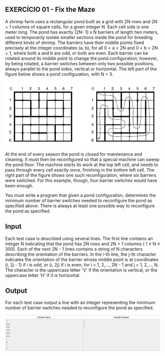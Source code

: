## EXERCÍCIO 01 - Fix the Maze

A shrimp farm uses a rectangular pond built as a grid with 2N rows and 2N + 1 columns of square cells, for a given integer N. Each cell side is one meter long. The pond has exactly (2N- 1) x N barriers of length two meters, used to temporarily isolate smaller sections inside the pond for breeding different kinds of shrimp. The barriers have their middle points fixed precisely at the integer coordinates (a, b), for all 0 < a < 2N and 0 < b < 2N + 1, where both a and b are odd, or both are even. Each barrier can be rotated around its middle point to change the pond configuration; however, by being rotated, a barrier switches between only two possible positions, always parallel to the pond sides, vertical or horizontal. The left part of the figure below shows a pond configuration, with N = 3.

![Alt text](/Ex01/images/example01.png)

At the end of every season the pond is closed for maintenance and cleaning. It must then be reconfigured so that a special machine can sweep the pond floor. The machine starts its work at the top left cell, and needs to pass through every cell exactly once, finishing in the bottom left cell. The right part of the figure shows one such reconfiguration, where six barriers were switched. For this example, though, four barrier switches would have been enough.

You must write a program that given a pond configuration, determines the minimum number of barrier switches needed to reconfigure the pond as specified above. There is always at least one possible way to reconfigure the pond as specified.

## Input
Each test case is described using several lines. The first line contains an integer N indicating that the pond has 2N rows and 2N + 1 columns ( 1 ≤ N ≤ 300). Each of the next 2N - 1 lines contains a string of N characters describing the orientation of the barriers. In the i-th line, the j-th character indicates the orientation of the barrier whose middle point is at coordinates (i, 2j - 1) if i is odd, or (i, 2j) if i is even, for i = 1, 2,..., 2N - 1 and j = 1, 2,..., N. The character is the uppercase letter 'V' if the orientation is vertical, or the uppercase letter 'H' if it is horizontal.

## Output
For each test case output a line with an integer representing the minimum number of barrier switches needed to reconfigure the pond as specified.

![Alt text](/Ex01/images/output01.png)